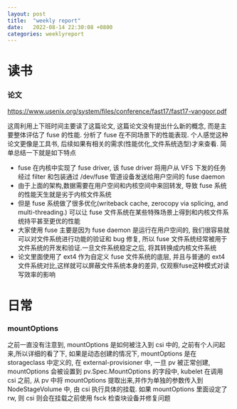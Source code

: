 ```yaml
---
layout: post
title:  "weekly report"
date:   2022-08-14 22:30:08 +0800
categories: weeklyreport
---
```


# 读书

### 论文

https://www.usenix.org/system/files/conference/fast17/fast17-vangoor.pdf

这周利用上下班时间主要读了这篇论文, 这篇论文没有提出什么新的概念, 而是主要整体评估了 fuse 的性能. 分析了 fuse 在不同场景下的性能表现. 个人感觉这种论文更像是工具书, 后续如果有相关的需求(性能优化,文件系统选型)才来查看. 简单总结一下就是如下特点

- fuse 在内核中实现了 fuse driver, 该 fuse driver 将用户从 VFS 下发的任务经过 filter 和包装通过 /dev/fuse 管道设备发送给用户空间的 fuse daemon
- 由于上面的架构,数据需要在用户空间和内核空间中来回转发, 导致 fuse 系统的性能天生就是劣于内核文件系统
- 但是 fuse 系统做了很多优化(writeback cache, zerocopy via splicing, and multi-threading.) 可以让 fuse 文件系统在某些特殊场景上得到和内核文件系统持平甚至更优的性能
- 大家使用 fuse 主要是因为 fuse daemon 是运行在用户空间的, 我们很容易就可以对文件系统进行功能的验证和 bug 修复, 所以 fuse 文件系统经常被用于文件系统的开发和验证.一旦文件系统稳定之后, 将其转换成内核文件系统
- 论文里面使用了 ext4 作为自定义 fuse 文件系统的底层, 并且与普通的 ext4 文件系统对比,这样就可以屏蔽文件系统本身的差异, 仅观察fuse这种模式对读写效率的影响  


# 日常

### mountOptions

之前一直没有注意到, mountOptions 是如何被注入到 csi 中的, 之前有个人问起来,所以详细的看了下, 如果是动态创建的情况下, mountOptions 是在 storageclass 中定义的, 在 external-provisioner 中, 一旦 pv 被正常创建, mountOptions 会被设置到 pv.Spec.MountOptions 的字段中, kubelet 在调用 csi 之前, 从 pv 中将 mountOptions 提取出来,并作为单独的参数传入到 NodeStageVolume 中, 由 csi 执行具体的挂载. 如果 mountOptions 里面设定了 rw, 则 csi 则会在挂载之前使用 fsck 检查块设备并修复问题
